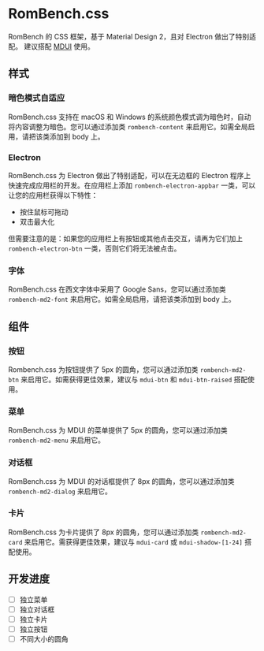 # RomBench.css
RomBench 的 CSS 框架，基于 Material Design 2，且对 Electron 做出了特别适配。
建议搭配 [MDUI](https://www.mdui.org/) 使用。
## 样式
### 暗色模式自适应
RomBench.css 支持在 macOS 和 Windows 的系统颜色模式调为暗色时，自动将内容调整为暗色。您可以通过添加类 ``rombench-content`` 来启用它。如需全局启用，请把该类添加到 body 上。
### Electron
RomBench.css 为 Electron 做出了特别适配，可以在无边框的 Electron 程序上快速完成应用栏的开发。在应用栏上添加 ``rombench-electron-appbar`` 一类，可以让您的应用栏获得以下特性：
* 按住鼠标可拖动
* 双击最大化

但需要注意的是：如果您的应用栏上有按钮或其他点击交互，请再为它们加上 ``rombench-electron-btn`` 一类，否则它们将无法被点击。
### 字体
RomBench.css 在西文字体中采用了 Google Sans，您可以通过添加类 ``rombench-md2-font`` 来启用它。如需全局启用，请把该类添加到 body 上。
## 组件
### 按钮
Rombench.css 为按钮提供了 5px 的圆角，您可以通过添加类 ``rombench-md2-btn`` 来启用它。如需获得更佳效果，建议与 ``mdui-btn`` 和 ``mdui-btn-raised`` 搭配使用。
### 菜单
RomBench.css 为 MDUI 的菜单提供了 5px 的圆角，您可以通过添加类 ``rombench-md2-menu`` 来启用它。
### 对话框
RomBench.css 为 MDUI 的对话框提供了 8px 的圆角，您可以通过添加类 ``rombench-md2-dialog`` 来启用它。
### 卡片
RomBench.css 为卡片提供了 8px 的圆角，您可以通过添加类 ``rombench-md2-card`` 来启用它。需获得更佳效果，建议与 ``mdui-card`` 或 ``mdui-shadow-[1-24]`` 搭配使用。
## 开发进度
- [ ] 独立菜单
- [ ] 独立对话框
- [ ] 独立卡片
- [ ] 独立按钮
- [ ] 不同大小的圆角
